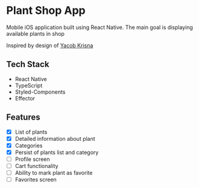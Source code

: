 # Plant Shop App

Mobile iOS application built using React Native. The main goal is displaying available plants in shop

Inspired by design of [Yacob Krisna](https://dribbble.com/shots/15158503-Plant-Shop-App?utm_source=Clipboard_Shot&utm_campaign=krisna268&utm_content=Plant%20Shop%20App&utm_medium=Social_Share&utm_source=Clipboard_Shot&utm_campaign=krisna268&utm_content=Plant%20Shop%20App&utm_medium=Social_Share)

## Tech Stack

- React Native
- TypeScript
- Styled-Components
- Effector

## Features

- [x] List of plants
- [x] Detailed information about plant
- [x] Categories
- [x] Persist of plants list and category
- [ ] Profile screen
- [ ] Cart functionality
- [ ] Ability to mark plant as favorite
- [ ] Favorites screen
